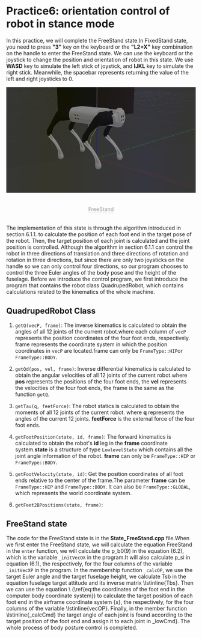 # Practice6: orientation control of robot in stance mode
In this practice, we will complete the FreeStand state.In FixedStand state, you need to press **"3"** key on the keyboard or the **"L2+X"** key combination on the handle to enter the FreeStand state. We can use the keyboard or the joystick to change the position and orientation of robot in this state. We use **WASD** key to simulate the left stick of joystick, and **IJKL** key to simulate the right stick. Meanwhile, the spacebar represents returning the value of the left and right joysticks to 0.

![FreeStand](../../images/Practice/freeStand.gif)
<center>
<br>
<div style="color:orange; border-bottom: 0.1px solid #d9d9d9;
display: inline-block;
color: #999;
padding: 1px;">FreeStand</div>
</center>
<br>

The implementation of this state is through the algorithm introduced in section 6.1.1.
to calculate the position of each foot end in the target pose of the robot.
Then, the target position of each joint is calculated and the joint position is controlled.
Although the algorithm in section 6.1.1 can control the robot in three directions of translation and three directions of rotation
and rotation in three directions, but since there are only two joysticks on the handle
so we can only control four directions, so our program chooses to control the three Euler angles of the body pose
and the height of the fuselage.
Before we introduce the control program, we first introduce the program that contains the robot
class QuadrupedRobot, which contains calculations related to the kinematics of the whole machine.

## QuadrupedRobot Class
1. `getQ(vecP, frame)`:  The inverse kinematics is calculated to obtain the angles of all 12 joints of the current robot.where each column of `vecP` represents the position coordinates of the four foot ends, respectively.
frame represents the coordinate system in which the position coordinates in `vecP` are located.frame can only be `FrameType::HIP`or `FrameType::BODY`.

2. `getQd(pos, vel, frame)`: Inverse differential kinematics is calculated to obtain the angular velocities of all 12 joints of the current robot.where **pos** represents the positions of the four foot ends, the **vel** represents the velocities of the four foot ends, the frame is the same as the function `getQ`.

3. `getTau(q, feetForce)`: The robot statics is calculated to obtain the moments of all 12 joints of the current robot. where **q** represents the angles of the current 12 joints. **feetForce** is the external force of the four foot ends.

4. `getFootPosition(state, id, frame)`: The forward kinematics is calculated to obtain the robot's **id** leg in the **frame** coordinate system.**state** is a structure of type `LowlevelState` which contains all the joint angle information of the robot. **frame** can only be `FrameType::HIP` or `FrameType::BODY`.

5. `getFootVelocity(state, id)`:  Get the position coordinates of all foot ends relative to the center of the frame.The parameter **frame** can be `FrameType::HIP` and `FrameType::BODY`. It can also be `FrameType::GLOBAL`, which represents the world coordinate system.

6. `getFeet2BPositions(state, frame)`:


## FreeStand state
The code for the FreeStand state is in the **State_FreeStand.cpp** file.When we first enter the FreeStand state, we will calculate the equation FreeStand in the `enter` function, we will calculate the p_b0(9) in the equation (6.2), which is the variable `_initVecOX` in the program.It will also calculate p_si in equation (6.1), the respectively, for the four columns of the variable `_initVecXP` in the program.
In the membership function `_calcOP`, we use the target
Euler angle and the target fuselage height, we calculate Tsb in the equation
fuselage target attitude
and its inverse matrix \lstinline{Tbs}.
Then we can use the equation \ (\ref{eq:the coordinates of the foot end in the computer body coordinate system}) to calculate
the target position of each foot end in the airframe coordinate system $\{s\}$, the
respectively, for the four columns of the variable \lstinline{vecOP}.
Finally, in the member function \lstinline{_calcCmd}
the target angle of each joint is found according to the target position of the foot end
and assign it to each joint in _lowCmd}.
The whole process of body posture control is completed.